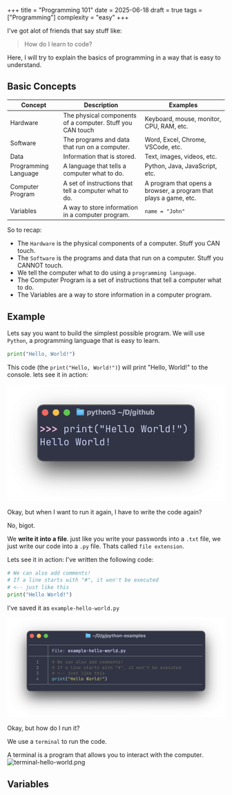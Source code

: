 +++
title = "Programming 101"
date = 2025-06-18
draft = true
tags = ["Programming"]
complexity = "easy"
+++

I've got alot of friends that say stuff like:

> How do I learn to code?

Here, I will try to explain the basics of programming in a way that is easy to understand.

## Basic Concepts

| Concept              | Description                                                | Examples                                                          |
| -------------------- | ---------------------------------------------------------- | ----------------------------------------------------------------- |
| Hardware             | The physical components of a computer. Stuff you CAN touch | Keyboard, mouse, monitor, CPU, RAM, etc.                          |
| Software             | The programs and data that run on a computer.              | Word, Excel, Chrome, VSCode, etc.                                 |
| Data                 | Information that is stored.                                | Text, images, videos, etc.                                        |
| Programming Language | A language that tells a computer what to do.               | Python, Java, JavaScript, etc.                                    |
| Computer Program     | A set of instructions that tell a computer what to do.     | A program that opens a browser, a program that plays a game, etc. |
| Variables            | A way to store information in a computer program.          | `name = "John"`                                                   |

So to recap:

- The `Hardware` is the physical components of a computer. Stuff you CAN touch.
- The `Software` is the programs and data that run on a computer. Stuff you CANNOT touch.
- We tell the computer what to do using a `programming language`.
- The Computer Program is a set of instructions that tell a computer what to do.
- The Variables are a way to store information in a computer program.

## Example

Lets say you want to build the simplest possible program.
We will use `Python`, a programming language that is easy to learn.

```python
print("Hello, World!")
```

This code (the `print("Hello, World!")`) will print "Hello, World!" to the console.
lets see it in action:

![hello-world-python.png](/images/hello-world-python.png)

Okay, but when I want to run it again, I have to write the code again?

No, bigot.

We **write it into a file**. just like you write your passwords into a `.txt` file, we just write our code into a `.py` file.
Thats called `file extension`.

Lets see it in action:
I've written the following code:

```python
# We can also add comments!
# If a line starts with "#", it won't be executed
# <-- just like this
print("Hello World!")
```

I've saved it as `example-hello-world.py`

![hello-world-python-with-comments.png](/images/hello-world-python-with-comments.png)

Okay, but how do I run it?

We use a `terminal` to run the code.

A terminal is a program that allows you to interact with the computer.
![terminal-hello-world.png](/images/terminal-hello-world.png)




## Variables
